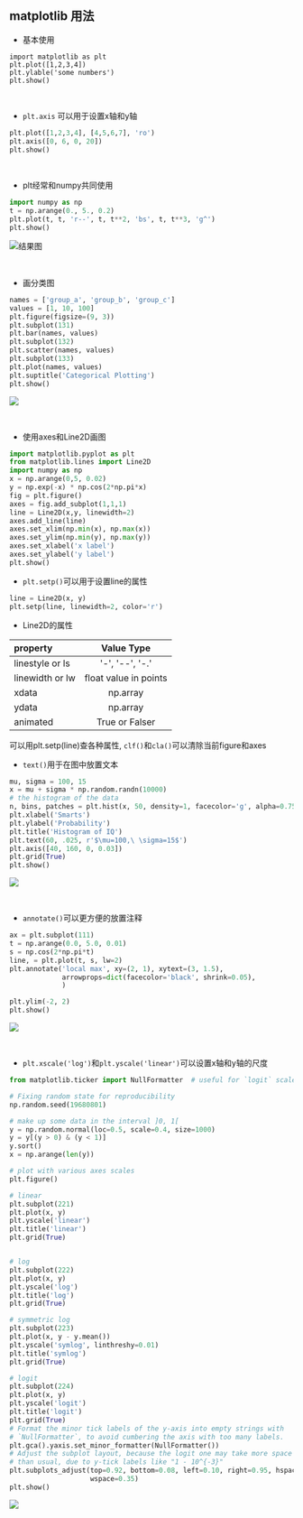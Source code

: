 matplotlib 用法
--

- 基本使用
```
import matplotlib as plt
plt.plot([1,2,3,4])
plt.ylable('some numbers')
plt.show()
``` 
<br/>

- `plt.axis` 可以用于设置x轴和y轴
```python
plt.plot([1,2,3,4], [4,5,6,7], 'ro')
plt.axis([0, 6, 0, 20])
plt.show()
```
<br/>

- plt经常和numpy共同使用
```python
import numpy as np
t = np.arange(0., 5., 0.2)
plt.plot(t, t, 'r--', t, t**2, 'bs', t, t**3, 'g^')
plt.show()
```
![结果图](https://matplotlib.org/_images/sphx_glr_pyplot_004.png)

<br/>  

- 画分类图
```python
names = ['group_a', 'group_b', 'group_c']
values = [1, 10, 100]
plt.figure(figsize=(9, 3))
plt.subplot(131)
plt.bar(names, values)
plt.subplot(132)
plt.scatter(names, values)
plt.subplot(133)
plt.plot(names, values)
plt.suptitle('Categorical Plotting')
plt.show()
```
![](https://matplotlib.org/_images/sphx_glr_pyplot_006.png)

<br/>  

- 使用axes和Line2D画图
```python
import matplotlib.pyplot as plt
from matplotlib.lines import Line2D
import numpy as np
x = np.arange(0,5, 0.02)
y = np.exp(-x) * np.cos(2*np.pi*x)
fig = plt.figure()
axes = fig.add_subplot(1,1,1)
line = Line2D(x,y, linewidth=2)
axes.add_line(line)
axes.set_xlim(np.min(x), np.max(x))
axes.set_ylim(np.min(y), np.max(y))
axes.set_xlabel('x label')
axes.set_ylabel('y label')
plt.show()
```

- `plt.setp()`可以用于设置line的属性
```python
line = Line2D(x, y)
plt.setp(line, linewidth=2, color='r')
```

- Line2D的属性

|property|Value Type|
|:---|:---:|
|linestyle or ls| '-', '--', '-.' |
|linewidth or lw| float value in points|
|xdata| np.array|
|ydata| np.array|
|animated | True or Falser|  
可以用plt.setp(line)查各种属性, `clf()`和`cla()`可以清除当前figure和axes

- `text()`用于在图中放置文本
```python
mu, sigma = 100, 15
x = mu + sigma * np.random.randn(10000)
# the histogram of the data
n, bins, patches = plt.hist(x, 50, density=1, facecolor='g', alpha=0.75)
plt.xlabel('Smarts')
plt.ylabel('Probability')
plt.title('Histogram of IQ')
plt.text(60, .025, r'$\mu=100,\ \sigma=15$')
plt.axis([40, 160, 0, 0.03])
plt.grid(True)
plt.show()
```
![](https://matplotlib.org/_images/sphx_glr_pyplot_008.png)

<br/>

- `annotate()`可以更方便的放置注释
```python
ax = plt.subplot(111)
t = np.arange(0.0, 5.0, 0.01)
s = np.cos(2*np.pi*t)
line, = plt.plot(t, s, lw=2)
plt.annotate('local max', xy=(2, 1), xytext=(3, 1.5),
             arrowprops=dict(facecolor='black', shrink=0.05),
             )

plt.ylim(-2, 2)
plt.show()
```
![](https://matplotlib.org/_images/sphx_glr_pyplot_009.png)

<br/>

- `plt.xscale('log')`和`plt.yscale('linear')`可以设置x轴和y轴的尺度
```python
from matplotlib.ticker import NullFormatter  # useful for `logit` scale

# Fixing random state for reproducibility
np.random.seed(19680801)

# make up some data in the interval ]0, 1[
y = np.random.normal(loc=0.5, scale=0.4, size=1000)
y = y[(y > 0) & (y < 1)]
y.sort()
x = np.arange(len(y))

# plot with various axes scales
plt.figure()

# linear
plt.subplot(221)
plt.plot(x, y)
plt.yscale('linear')
plt.title('linear')
plt.grid(True)


# log
plt.subplot(222)
plt.plot(x, y)
plt.yscale('log')
plt.title('log')
plt.grid(True)

# symmetric log
plt.subplot(223)
plt.plot(x, y - y.mean())
plt.yscale('symlog', linthreshy=0.01)
plt.title('symlog')
plt.grid(True)

# logit
plt.subplot(224)
plt.plot(x, y)
plt.yscale('logit')
plt.title('logit')
plt.grid(True)
# Format the minor tick labels of the y-axis into empty strings with
# `NullFormatter`, to avoid cumbering the axis with too many labels.
plt.gca().yaxis.set_minor_formatter(NullFormatter())
# Adjust the subplot layout, because the logit one may take more space
# than usual, due to y-tick labels like "1 - 10^{-3}"
plt.subplots_adjust(top=0.92, bottom=0.08, left=0.10, right=0.95, hspace=0.25,
                    wspace=0.35)
plt.show()
```
![](https://matplotlib.org/_images/sphx_glr_pyplot_010.png)